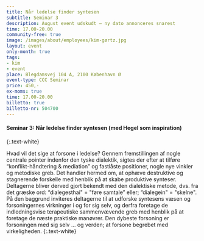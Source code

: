 ```yaml
---
title: Når ledelse finder syntesen
subtitle: Seminar 3
description: August event udskudt – ny dato annonceres snarest
time: 17.00-20.00
community-free: true
image: /images/about/employees/kim-gørtz.jpg
layout: event
only-month: true
tags:
- kim
- event
place: Blegdamsvej 104 A, 2100 København Ø
event-type: CCC Seminar
price: 450,-
ex-moms: true
time: 17.00-20.00
billetto: true
billetto-nr: 504700
---
```

#### Seminar 3: Når ledelse finder syntesen (med Hegel som inspiration)
{:.text-white}

Hvad vil det sige at forsone i ledelse? Gennem fremstillingen af nogle centrale pointer indenfor den tyske dialektik, sigtes der efter at tilføre “konflikt-håndtering & mediation” og fastlåste positioner, nogle nye vinkler og metodiske greb. Det handler hermed om, at ophæve destruktive og stagnerende forskelle med henblik på at skabe produktive synteser. Deltagerne bliver derved gjort bekendt med den dialektiske metode, dvs. fra det græske ord: “dialegesthai" = "føre samtale” eller; “dialegein" = "skelne". På den baggrund inviteres deltagerne til at udforske syntesens væsen og forsoningernes virkninger i og for sig selv, og derfra foretage de indledningsvise terapeutiske sammenvævende greb med henblik på at foretage de næste praktiske manøvrer. Den dybeste forsoning er forsoningen med sig selv … og verden; at forsone begrebet med virkeligheden.
{:.text-white}